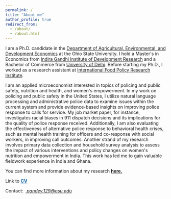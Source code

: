 ```yaml
---
permalink: /
title: "About me"
author_profile: true
redirect_from: 
  - /about/
  - /about.html
---
```

I am a Ph.D. candidate in the [Department of Agricultural, Environmental, and Development Economics](https://aede.osu.edu/home "Department of Agricultural, Environmental, and Development Economics") at the Ohio State University. I hold a Master's in Economics from [Indira Gandhi Institute of Development Research](http://www.igidr.ac.in/ "Indira Gandhi Institute of Development Research") and a Bachelor of Commerce from [University of Delhi](http://www.du.ac.in/ "University of Delhi"). Before starting my Ph.D., I worked as a research assistant at [International Food Policy Research Institute](https://www.ifpri.org/ "International Food Policy Research Institute").<br />

I am an applied microeconomist interested in topics of policing and public safety, nutrition and health, and women's empowerment. In my work on policing and public safety in the United States, I utilize natural language processing and administrative police data to examine issues within the current system and provide evidence-based insights on improving  police response to calls for service. My job market paper, for instance, investigates racial biases in 911 dispatch decisions and its implications for the quality of police response received. Additionally, I am also evaluating the effectiveness of alternative police response to behavioral health crises, such as mental health training for officers and co-response with social workers, in improving call outcomes. Another strand of my research involves primary data collection and household survey analysis to assess the impact of various interventions and policy changes on women's nutrition and empowerment in India. This work has led me to gain valuable fieldwork experience in India and Ghana.    

You can find more information about my research [**here.**](/publication_final/)     

Link to <a style="color:#055c9d;" href="/files/CV/Shinjini_CV.pdf"> <b>CV</b></a>

Contact:&ensp;_<ins> pandey.129@osu.edu </ins>_ 

<!---
<address style="text-align:left;font-size:0.7em;color:#000000;font-family:Times New Roman">
	317 Ag. Administration Bldg. <br /> 2120 Fyffe Rd., Columbus, OH 43210 <br /> Email: <ins> pandey.129@osu.edu </ins> <br /> Pronouns: she/her/hers
</address>
-->
